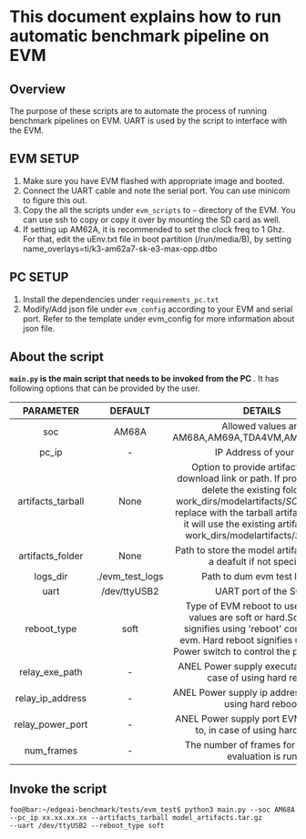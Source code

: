# This document explains how to run automatic benchmark pipeline on EVM

## Overview
The purpose of these scripts are to automate the process of running benchmark pipelines on EVM. UART is used by the script to interface with the EVM.

## EVM SETUP
1. Make sure you have EVM flashed with appropriate image and booted.
2. Connect the UART cable and note the serial port. You can use minicom to figure this out.
3. Copy the all the scripts under ``evm_scripts`` to ``~`` directory of the EVM. You can use ssh to copy or copy it over by mounting the SD card as well.
4. If setting up AM62A, it is recommended to set the clock freq to 1 Ghz. For that, edit the uEnv.txt file in boot partition (/run/media/B<tab>), by setting name_overlays=ti/k3-am62a7-sk-e3-max-opp.dtbo 

## PC SETUP
1. Install the dependencies under ``requirements_pc.txt``
2. Modify/Add json file under ``evm_config`` according to your EVM and serial port. Refer to the template under evm_config for more information about json file.


## About the script

**``main.py`` is the main script that needs to be invoked from the PC** . It has following options that can be provided by the user.

| PARAMETER | DEFAULT | DETAILS |
| :---:     | :---:   | :---:   |
| soc|AM68A|Allowed values are AM68A,AM69A,TDA4VM,AM62A,AM67A|
| pc_ip|-| IP Address of your PC |
| artifacts_tarball|None|Option to provide artifacts tarball download link or path. If provided, it will delete the existing folders in work_dirs/modelartifacts/*SOC*/8bits and replace with the tarball artifacts. If None, it will use the existing artifacts under work_dirs/modelartifacts/*SOC*/8bits|
| artifacts_folder |None| Path to store the model artifacts, creates a deafult if not specified. |
| logs_dir|./evm_test_logs|Path to dum evm test logs in|
| uart|/dev/ttyUSB2|UART port of the SOC|
| reboot_type|soft|Type of EVM reboot to use. Allowed values are soft or hard.Soft reboot signifies using 'reboot' command on evm. Hard reboot signifies using ANEL Power switch to control the power supply |
| relay_exe_path|-| ANEL Power supply executable, path in case of using hard reboot |
| relay_ip_address|-| ANEL Power supply ip address, in case of using hard reboot |
| relay_power_port|-| ANEL Power supply port EVM is connect to, in case of using hard reboot |
| num_frames | - | The number of frames for which the evaluation is run | 

## Invoke the script

```console
foo@bar:~/edgeai-benchmark/tests/evm_test$ python3 main.py --soc AM68A --pc_ip xx.xx.xx.xx --artifacts_tarball model_artifacts.tar.gz
--uart /dev/ttyUSB2 --reboot_type soft
```